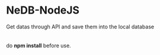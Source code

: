 # NeDB-NodeJS
Get datas through API and save them into the local database
<br><br><br>
do <strong>npm install</strong> before use.
